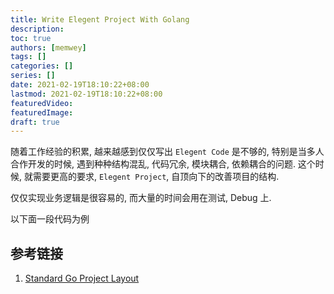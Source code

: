 ```yaml
---
title: Write Elegent Project With Golang
description:
toc: true
authors: [memwey]
tags: []
categories: []
series: []
date: 2021-02-19T18:10:22+08:00
lastmod: 2021-02-19T18:10:22+08:00
featuredVideo:
featuredImage:
draft: true
---
```


随着工作经验的积累, 越来越感到仅仅写出 `Elegent Code` 是不够的, 特别是当多人合作开发的时候, 遇到种种结构混乱, 代码冗余, 模块耦合, 依赖耦合的问题. 这个时候, 就需要更高的要求, `Elegent Project`, 自顶向下的改善项目的结构.

仅仅实现业务逻辑是很容易的, 而大量的时间会用在测试, Debug 上.

以下面一段代码为例

## 参考链接

1. [Standard Go Project Layout
](https://github.com/golang-standards/project-layout)
